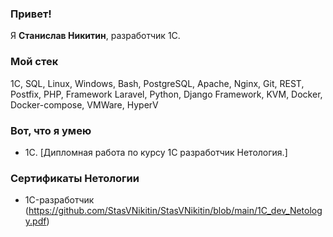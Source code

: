 ### Привет!

Я <b>Станислав Никитин</b>, разработчик 1С.

### Мой стек

1С, SQL, Linux, Windows, Bash, PostgreSQL, Apache, Nginx, Git, REST, Postfix, PHP, Framework Laravel, Python, Django Framework,  KVM, Docker, Docker-compose, VMWare, HyperV

### Вот, что я умею

- 1C. [Дипломная работа по курсу 1С разработчик Нетология.]



### Сертификаты Нетологии

- 1C-разработчик (https://github.com/StasVNikitin/StasVNikitin/blob/main/1C_dev_Netology.pdf)
